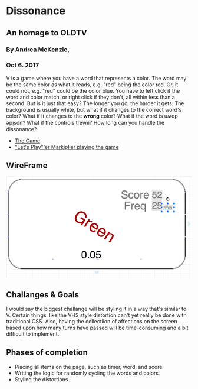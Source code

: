 # Dissonance 
## An homage to OLDTV
### By Andrea McKenzie, 
### Oct 6. 2017

V is a game where you have a word that represents a color. The word may be the same color as what it reads, e.g. "red" being the color red. Or, it could not, e.g. "red" could be the color blue. You have to left click if the word and color match, or right click if they don't, all within less than a second. But is it just that easy? The longer you go, the harder it gets. The background is usually white, but what if it changes to the correct word's color? What if it changes to the **wrong** color? What if the word is uʍop ǝpᴉsdn? What if the controls trevni? How long can you handle the dissonance?

  * [The Game](https://gamejolt.com/games/v/122286)
  * ["Let's Play"'er Markiplier playing the game](https://www.youtube.com/watch?v=JuSsJFpEnV4)

## WireFrame

![Wireframe](proposal-wireframe.png)

## Challanges & Goals

I would say the biggest challange will be styling it in a way that's similar to V. Certain things, like the VHS style distortion can't yet really be done with traditional CSS. Also, having the collectiion of affections on the screen based upon how many turns have passed will be time-consuming and a bit difficult to implement. 

## Phases of completion
  * Placing all items on the page, such as timer, word, and score
  * Writing the logic for randomly cycling the words and colors
  * Styling the distortions 
